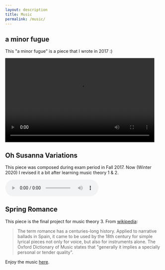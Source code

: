 ```yaml
---
layout: description
title: Music
permalink: /music/
---
```


## a minor fugue

This "a minor fugue" is a piece that I wrote in 2017 :)

<video width="480" height="270" controls>
        <source src="/old/mus/a_minor_fugue.mp4" type="video/mp4">
        Your browser does not support the video element.
</video>

## Oh Susanna Variations
This piece was composed during exam period in Fall 2017. Now (Winter 2020) I revised it a bit after learning music theory 1 & 2.

<audio controls>
  <source src="/ohsusanna-variation.mp3" type="audio/mpeg">
Your browser does not support the audio element.
</audio>

## Spring Romance

This piece is the final project for music theory 3. From [wikipedia](https://en.wikipedia.org/wiki/Romance_(music)):
> The term romance has a centuries-long history. Applied to narrative ballads in Spain, it came to be used by the 18th century for simple lyrical pieces not only for voice, but also for instruments alone. The Oxford Dictionary of Music states that "generally it implies a specially personal or tender quality".

Enjoy the music [here](https://youtu.be/mXJ2DVEJyAA).